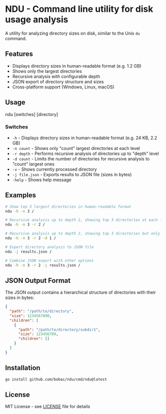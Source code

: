 # NDU - Command line utility for disk usage analysis

A utility for analyzing directory sizes on disk, similar to the Unix `du` command.

## Features
- Displays directory sizes in human-readable format (e.g. 1.2 GB)
- Shows only the largest directories
- Recursive analysis with configurable depth
- JSON export of directory structure and sizes
- Cross-platform support (Windows, Linux, macOS)

## Usage
ndu [switches] [directory]

### Switches
- `-h` - Displays directory sizes in human-readable format (e.g. 24 KB, 2.2 GB)
- `-n count` - Shows only "count" largest directories at each level
- `-r depth` - Performs recursive analysis of directories up to "depth" level
- `-d count` - Limits the number of directories for recursive analysis to "count" largest ones
- `-v` - Shows currently processed directory
- `-j file.json` - Exports results to JSON file (sizes in bytes)
- `-help` - Shows help message

## Examples
```bash
# Show top 3 largest directories in human-readable format
ndu -h -n 3 /

# Recursive analysis up to depth 2, showing top 3 directories at each level
ndu -h -n 3 -r 2 /

# Recursive analysis up to depth 2, showing top 3 directories but only analyzing the largest one
ndu -h -n 3 -r 2 -d 1 /

# Export directory analysis to JSON file
ndu -j results.json /

# Combine JSON export with other options
ndu -h -n 3 -r 2 -j results.json /
```

## JSON Output Format
The JSON output contains a hierarchical structure of directories with their sizes in bytes:
```json
{
  "path": "/path/to/directory",
  "size": 1234567890,
  "children": [
    {
      "path": "/path/to/directory/subdir1",
      "size": 123456789,
      "children": []
    }
  ]
}
```

## Installation
```bash
go install github.com/bobac/ndu/cmd/ndu@latest
```

## License
MIT License - see [LICENSE](LICENSE) file for details 